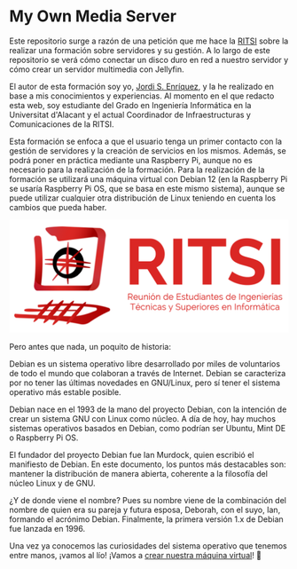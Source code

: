 # My Own Media Server

Este repositorio surge a razón de una petición que me hace la [RITSI](https://ritsi.org/) sobre la realizar una formación sobre servidores y su gestión. A lo largo de este repositorio se verá cómo conectar un disco duro en red a nuestro servidor y cómo crear un servidor multimedia con Jellyfin.

El autor de esta formación soy yo, [Jordi S. Enríquez](https://cv.elcontent.es), y la he realizado en base a mis conocimientos y experiencias. Al momento en el que redacto esta web, soy estudiante del Grado en Ingeniería Informática en la Universitat d'Alacant y el actual Coordinador de Infraestructuras y Comunicaciones de la RITSI.

Esta formación se enfoca a que el usuario tenga un primer contacto con la gestión de servidores y la creación de servicios en los mismos. Además, se podrá poner en práctica mediante una Raspberry Pi, aunque no es necesario para la realización de la formación. Para la realización de la formación se utilizará una máquina virtual con Debian 12 (en la Raspberry Pi se usaría Raspberry Pi OS, que se basa en este mismo sistema), aunque se puede utilizar cualquier otra distribución de Linux teniendo en cuenta los cambios que pueda haber.

![RITSI_logo_grande_horizontal](1710_Imagotipo_Degradado_Horizontal.png)

Pero antes que nada, un poquito de historia:

Debian es un sistema operativo libre desarrollado por miles de voluntarios de todo el mundo que colaboran a través de Internet. Debian se caracteriza por no tener las últimas novedades en GNU/Linux, pero sí tener el sistema operativo más estable posible.

Debian nace en el 1993 de la mano del proyecto Debian, con la intención de crear un sistema GNU con Linux como núcleo. A día de hoy, hay muchos sistemas operativos basados en Debian, como podrían ser Ubuntu, Mint DE o Raspberry Pi OS.

El fundador del proyecto Debian fue Ian Murdock, quien escribió el manifiesto de Debian. En este documento, los puntos más destacables son: mantener la distribución de manera abierta, coherente a la filosofía del núcleo Linux y de GNU.

¿Y de donde viene el nombre? Pues su nombre viene de la combinación del nombre de quien era su pareja y futura esposa, Deborah, con el suyo, Ian, formando el acrónimo Debian.
Finalmente, la primera versión 1.x de Debian fue lanzada en 1996.

Una vez ya conocemos las curiosidades del sistema operativo que tenemos entre manos, ¡vamos al lío! ¡Vamos a [crear nuestra máquina virtual](creando_la_vm.md)! 🚀
